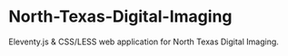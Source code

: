 # North-Texas-Digital-Imaging

Eleventy.js & CSS/LESS web application for North Texas Digital Imaging. 
